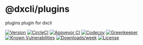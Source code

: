 @dxcli/plugins
==============

plugins plugin for dxcli

[![Version](https://img.shields.io/npm/v/@dxcli/plugins.svg)](https://npmjs.org/package/@dxcli/plugins)
[![CircleCI](https://circleci.com/gh/dxcli/plugins/tree/master.svg?style=svg)](https://circleci.com/gh/dxcli/plugins/tree/master)
[![Appveyor CI](https://ci.appveyor.com/api/projects/status/github/dxcli/plugins?branch=master&svg=true)](https://ci.appveyor.com/project/heroku/plugins/branch/master)
[![Codecov](https://codecov.io/gh/dxcli/plugins/branch/master/graph/badge.svg)](https://codecov.io/gh/dxcli/plugins)
[![Greenkeeper](https://badges.greenkeeper.io/dxcli/plugins.svg)](https://greenkeeper.io/)
[![Known Vulnerabilities](https://snyk.io/test/npm/@dxcli/plugins/badge.svg)](https://snyk.io/test/npm/@dxcli/plugins)
[![Downloads/week](https://img.shields.io/npm/dw/@dxcli/plugins.svg)](https://npmjs.org/package/@dxcli/plugins)
[![License](https://img.shields.io/npm/l/@dxcli/plugins.svg)](https://github.com/dxcli/plugins/blob/master/package.json)
